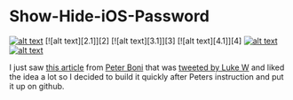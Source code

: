 Show-Hide-iOS-Password
======================

<!-- Please don't remove this: Grab your social icons from https://github.com/carlsednaoui/gitsocial -->

<!-- display the social media buttons in your README -->

[![alt text][1.1]][1]
[![alt text][2.1]][2]
[![alt text][3.1]][3]
[![alt text][4.1]][4]
[![alt text][5.1]][5]
[![alt text][6.1]][6]


<!-- links to social media icons -->
<!-- no need to change these -->

<!-- icons with padding -->

[1.1]: http://i.imgur.com/tXSoThF.png (twitter icon with padding)
[5.1]: http://i.imgur.com/1AGmwO3.png (dribbble icon with padding)
[6.1]: http://i.imgur.com/0o48UoR.png (github icon with padding)

<!-- links to your social media accounts -->
<!-- update these accordingly -->

[1]: http://www.twitter.com/herbigt
[5]: http://dribbble.com/herbigt
[6]: http://www.github.com/herbigt

<!-- Please don't remove this: Grab your social icons from https://github.com/carlsednaoui/gitsocial -->


I just saw [this article](http://www.peterboni.net/blog/2014/01/11/mobile-design-details-hide-show-passwords-ios-implementation-and-thoughts/) from [Peter Boni](http://www.linkedin.com/in/peterboni) that was [tweeted by Luke W](https://twitter.com/lukew/statuses/422103141908111360) and liked the idea a lot so I decided to build it quickly after Peters instruction and put it up on github.
